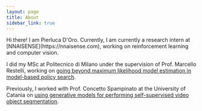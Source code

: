 ```yaml
---
layout: page
title: About
sidebar_link: true
---
```


<p class="message">
Hi there! I am Pierluca D'Oro.
Currently, I am currently a research intern at [NNAISENSE](https://nnaisense.com), working on reinforcement learning and computer vision.

I did my MSc at Politecnico di Milano under the supervision of Prof. Marcello Restelli, working on [going beyond maximum likelihood model estimation in model-based policy search](https://arxiv.org/abs/1909.04115).

Previously, I worked with Prof. Concetto Spampinato at the University of Catania on [using generative models for performing self-supervised video object segmentation](https://arxiv.org/abs/1803.09092).
</p>
